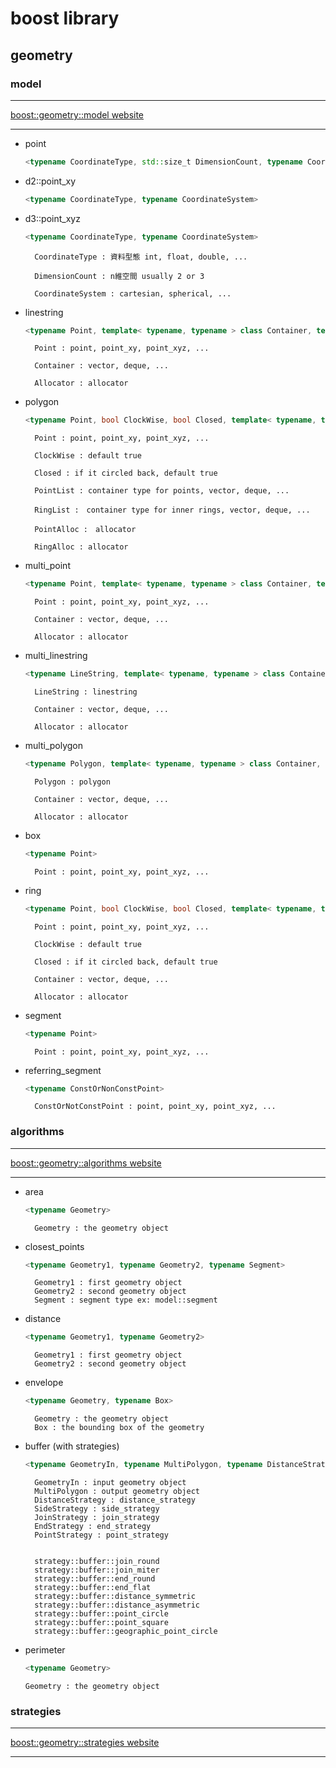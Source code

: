 # boost library
## geometry
### model

***
[boost::geometry::model website](https://www.boost.org/doc/libs/1_79_0/libs/geometry/doc/html/geometry/reference/models.html)
***

- point
  ```C++
  <typename CoordinateType, std::size_t DimensionCount, typename CoordinateSystem>
  ```
- d2::point_xy
  ```C++
  <typename CoordinateType, typename CoordinateSystem>
  ```
- d3::point_xyz
  ```C++
  <typename CoordinateType, typename CoordinateSystem>
  ```
        CoordinateType : 資料型態 int, float, double, ...

        DimensionCount : n維空間 usually 2 or 3

        CoordinateSystem : cartesian, spherical, ...

- linestring
  ```C++
  <typename Point, template< typename, typename > class Container, template< typename > class Allocator>
  ```
        Point : point, point_xy, point_xyz, ...

        Container : vector, deque, ...

        Allocator : allocator
  
- polygon
  ```C++
  <typename Point, bool ClockWise, bool Closed, template< typename, typename > class PointList, template< typename, typename > class RingList, template< typename > class PointAlloc, template< typename > class RingAlloc>
  ```
        Point : point, point_xy, point_xyz, ...

        ClockWise : default true

        Closed : if it circled back, default true

        PointList : container type for points, vector, deque, ...

        RingList :　container type for inner rings, vector, deque, ...

        PointAlloc :　allocator

        RingAlloc : allocator

- multi_point
  ```C++
  <typename Point, template< typename, typename > class Container, template< typename > class Allocator>
  ```
        Point : point, point_xy, point_xyz, ...

        Container : vector, deque, ...

        Allocator : allocator

- multi_linestring
  ```C++
  <typename LineString, template< typename, typename > class Container, template< typename > class Allocator>
  ```
        LineString : linestring

        Container : vector, deque, ...

        Allocator : allocator
- multi_polygon
  ```C++
  <typename Polygon, template< typename, typename > class Container, template< typename > class Allocator>
  ```
        Polygon : polygon

        Container : vector, deque, ...

        Allocator : allocator
- box
    ```C++
    <typename Point>
    ```

        Point : point, point_xy, point_xyz, ...
- ring
  ```C++
  <typename Point, bool ClockWise, bool Closed, template< typename, typename > class Container, template< typename > class Allocator>
  ```
        Point : point, point_xy, point_xyz, ...

        ClockWise : default true

        Closed : if it circled back, default true

        Container : vector, deque, ...

        Allocator : allocator
- segment
    ```C++
    <typename Point>
    ```

        Point : point, point_xy, point_xyz, ...
- referring_segment
    ```C++
    <typename ConstOrNonConstPoint>
    ```

        ConstOrNotConstPoint : point, point_xy, point_xyz, ...
### algorithms
***
[boost::geometry::algorithms website](https://www.boost.org/doc/libs/1_79_0/libs/geometry/doc/html/geometry/reference/algorithms.html)
***
- area
  ```C++
  <typename Geometry>
  ```
        Geometry : the geometry object

- closest_points
  ```C++
  <typename Geometry1, typename Geometry2, typename Segment>
  ```
        Geometry1 : first geometry object
        Geometry2 : second geometry object
        Segment : segment type ex: model::segment
- distance
  ```C++
  <typename Geometry1, typename Geometry2>
  ```
        Geometry1 : first geometry object
        Geometry2 : second geometry object
- envelope
  ```C++
  <typename Geometry, typename Box>
  ```
        Geometry : the geometry object
        Box : the bounding box of the geometry
- buffer (with strategies)
  ```C++
  <typename GeometryIn, typename MultiPolygon, typename DistanceStrategy, typename SideStrategy, typename JoinStrategy, typename EndStrategy, typename PointStrategy>
  ```
        GeometryIn : input geometry object 
        MultiPolygon : output geometry object
        DistanceStrategy : distance_strategy
        SideStrategy : side_strategy
        JoinStrategy : join_strategy
        EndStrategy : end_strategy
        PointStrategy : point_strategy


        strategy::buffer::join_round
        strategy::buffer::join_miter
        strategy::buffer::end_round
        strategy::buffer::end_flat
        strategy::buffer::distance_symmetric
        strategy::buffer::distance_asymmetric
        strategy::buffer::point_circle
        strategy::buffer::point_square
        strategy::buffer::geographic_point_circle
- perimeter
  ```C++
  <typename Geometry>
  ```
      Geometry : the geometry object
### strategies
***
[boost::geometry::strategies website](https://www.boost.org/doc/libs/1_79_0/libs/geometry/doc/html/geometry/reference/strategies.html)
***
